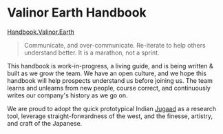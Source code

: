 # Valinor Earth Handbook

[Handbook.Valinor.Earth](https://handbook.valinor.earth/)

> Communicate, and over-communicate. Re-iterate to help others understand better. It is a marathon, not a sprint.

This handbook is work-in-progress, a living guide, and is being written & built as we grow the team. We have an open culture, and we hope this handbook will help prospects understand us before joining us. The team learns and unlearns from new people, course correct, and continuously writes our company's history as we go on.

We are proud to adopt the quick prototypical Indian [Jugaad](https://en.wikipedia.org/wiki/Jugaad) as a research tool, leverage straight-forwardness of the west, and the finesse, artistry, and craft of the Japanese.

